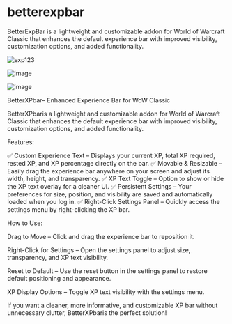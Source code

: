 # betterexpbar
BetterExpBar is a lightweight and customizable addon for World of Warcraft Classic that enhances the default experience bar with improved visibility, customization options, and added functionality.

![exp123](https://github.com/user-attachments/assets/87669038-90df-48d8-ab8b-711a23d23fc9)

![image](https://github.com/user-attachments/assets/f4a5e24c-c0bf-4c89-b195-28ae29892288)

![image](https://github.com/user-attachments/assets/ab9e82f3-1d44-4e15-80c5-df0d9104d2c1)


BetterXPbar– Enhanced Experience Bar for WoW Classic

BetterXPbaris a lightweight and customizable addon for World of Warcraft Classic that enhances the default experience bar with improved visibility, customization options, and added functionality.

Features:

✅ Custom Experience Text – Displays your current XP, total XP required, rested XP, and XP percentage directly on the bar.
✅ Movable & Resizable – Easily drag the experience bar anywhere on your screen and adjust its width, height, and transparency.
✅ XP Text Toggle – Option to show or hide the XP text overlay for a cleaner UI.
✅ Persistent Settings – Your preferences for size, position, and visibility are saved and automatically loaded when you log in.
✅ Right-Click Settings Panel – Quickly access the settings menu by right-clicking the XP bar.

How to Use:

Drag to Move – Click and drag the experience bar to reposition it.

Right-Click for Settings – Open the settings panel to adjust size, transparency, and XP text visibility.

Reset to Default – Use the reset button in the settings panel to restore default positioning and appearance.

XP Display Options – Toggle XP text visibility with the settings menu.

If you want a cleaner, more informative, and customizable XP bar without unnecessary clutter, BetterXPbaris the perfect solution!
